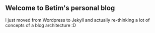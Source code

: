 ## Welcome to Betim's personal blog

I just moved from Wordpress to Jekyll and actually re-thinking a lot of concepts of a blog architecture :D
